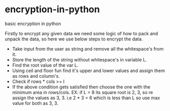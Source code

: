 # encryption-in-python
basic encryption in python

Firstly to encrypt any given data we need some logic of how to pack and unpack the data, so here we use below steps to encrypt the data.

* Take input from the user as string and remove all the whitespace's from it.
* Store the length of the string without whitespace's in variable L.
* Find the root value of the var L.
* Using ceil and floor fun find it's upper and lower values and assign them as rows and column's.
* Check if rows * cols >= l
* If the above condition gets satisfied then choose the one with the minimum area in rows/cols.
EX: if L = 8
its square root is 2, 3, so re assign the values as 3, 3.
i.e 2 * 3 = 6 which is less than L so use max value for both as 3, 3.


